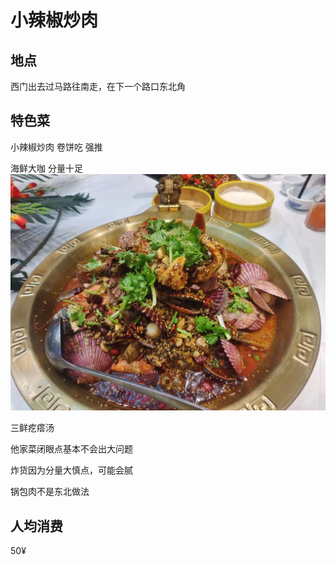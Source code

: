 # 小辣椒炒肉

## 地点

西门出去过马路往南走，在下一个路口东北角

## 特色菜

小辣椒炒肉 卷饼吃 强推

海鲜大咖 分量十足 
![小辣椒炒肉-海鲜大咖.jpg](https://github.com/WizzenH/OvereatInYT-CAU/blob/main/pic/%E5%B0%8F%E8%BE%A3%E6%A4%92%E7%82%92%E8%82%89-%E6%B5%B7%E9%B2%9C%E5%A4%A7%E5%92%96.jpg)

三鲜疙瘩汤

他家菜闭眼点基本不会出大问题

炸货因为分量大慎点，可能会腻

锅包肉不是东北做法

## 人均消费

50¥

